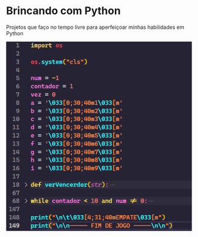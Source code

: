 # Brincando com Python
Projetos que faço no tempo livre para aperfeiçoar minhas habilidades em Python

<a href="https://github.com/Carlosedu2001/brincando-com-python/blob/main/jogo-da-velha.png" target="_blank"><img src="https://github.com/Carlosedu2001/brincando-com-python/blob/main/jogo-da-velha.png" target="_blank"></a>
<a href="" target="_blank"><img src="" target="_blank"></a>
